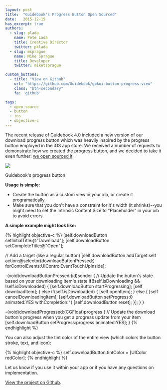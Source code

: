 ```yaml
---
layout: post
title:  "Guidebook's Progress Button Open Sourced"
date:   2015-12-15
has_excerpt: true
authors:
  - slug: plada
    name: Pete Lada
    title: Creative Director
    twitter: pklada
  - slug: msprague
    name: Mike Sprague
    title: Developer
    twitter: miketsprague

custom_buttons:
  - title: "View on Github"
    url: "https://github.com/Guidebook/gbkui-button-progress-view"
    class: "btn-secondary"
    fa: 'github'

tags:
  - open-source
  - button
  - ios
  - objective-c
---
```


The recent release of Guidebook 4.0 included a new version of our download progress button which was heavily inspired by the progress button employed in the iOS app store. We received a number of requests to demonstrate how we created the progress button, and we decided to take it even further: [we open sourced it](https://github.com/Guidebook/gbkui-button-progress-view).

<div class="tac">
  <div class="post_image">
    <img
    class="img-responsive" src="https://camo.githubusercontent.com/c21307792a960e90d630440e09d308d7c854dac3/687474703a2f2f706574656c6164612e636f6d2f696d616765732f706c6164612d6c6f6164696e672d627574746f6e2e676966" />
  </div>
  <div class="post_caption">
    <p>Guidebook's progress button</p>
  </div>
</div>

<!--end-->

**Usage is simple:**

* Create the button as a custom view in your xib, or create it programatically.
* Make sure that you don't have a constraint for it's width (it shrinks)--you might need to set the Intrinsic Content Size to "Placeholder" in your xib to avoid errors.

**A simple example might look like:**

{% highlight objective-c %}
[self.downloadButton setInitialTitle:@"Download"];
[self.downloadButton setCompleteTitle:@"Open"];

// Add a target (like a regular button)
[self.downloadButton addTarget:self action:@selector(downloadButtonPressed:) forControlEvents:UIControlEventTouchUpInside];

-(void)downloadButtonPressed:(id)sender {
    // Update the button's state based on your downloading item's state
    if(!self.isDownloading && !self.isDownloaded) {
        [self.downloadButton startProgressing];
        [self downloadItem];
    } else if(self.isDownloaded) {
        [self openItem];
    } else {
        [self cancelDownloadingItem];
        [self.downloadButton setProgress:0 animated:YES withCompletion:^{
            [self.downloadButton reset];
        }];
    }
}

-(void)downloadProgressed:(CGFloat)progress {
  // Update the download button's progress when you get a progress update from your item
  [self.downloadButton setProgress:progress animated:YES];
}
{% endhighlight %}

You can also adjust the tint color of the entire view (which colors the button stroke, text, and icon):

{% highlight objective-c %}
self.downloadButton.tintColor = [UIColor redColor];
{% endhighlight %}

Let us know if you use it within your app or if you have any questions on implementation.

[View the project on Github](https://github.com/Guidebook/gbkui-button-progress-view).
